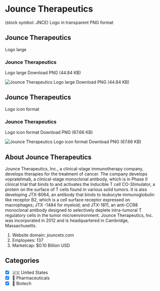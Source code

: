 # Jounce Therapeutics
 (stock symbol: JNCE) Logo in transparent PNG format

## Jounce Therapeutics
 Logo large

### Jounce Therapeutics
 Logo large Download PNG (44.84 KB)

![Jounce Therapeutics
 Logo large Download PNG (44.84 KB)](/img/orig/JNCE_BIG-33f1ef21.png)

## Jounce Therapeutics
 Logo icon format

### Jounce Therapeutics
 Logo icon format Download PNG (67.66 KB)

![Jounce Therapeutics
 Logo icon format Download PNG (67.66 KB)](/img/orig/JNCE-90218175.png)

## About Jounce Therapeutics


Jounce Therapeutics, Inc., a clinical-stage immunotherapy company, develops therapies for the treatment of cancer. The company develops vopratelimab, a clinical-stage monoclonal antibody, which is in Phase II clinical trial that binds to and activates the Inducible T cell CO-Stimulator, a protein on the surface of T cells found in various solid tumors. It is also developing JTX-8064, an antibody that binds to leukocyte immunoglobulin like receptor B2, which is a cell surface receptor expressed on macrophages; JTX -1484 for myeloid; and JTX-1811, an anti-CCR8 monoclonal antibody designed to selectively deplete intra-tumoral T regulatory cells in the tumor microenvironment. Jounce Therapeutics, Inc. was incorporated in 2012 and is headquartered in Cambridge, Massachusetts.

1. Website domain: jouncetx.com
2. Employees: 137
3. Marketcap: $0.10 Billion USD


## Categories
- [x] 🇺🇸 United States
- [x] 💊 Pharmaceuticals
- [x] 🧬 Biotech
